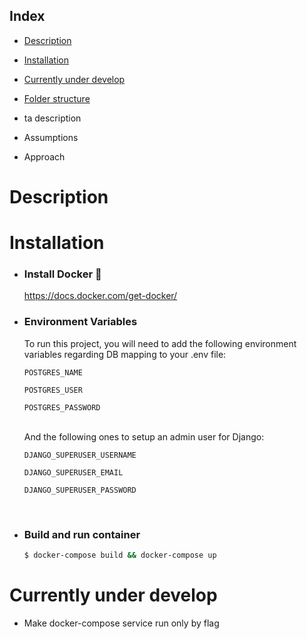 ## Index
- [Description](#Description)
- [Installation](#Installation)
- [Currently under develop](#Currently-under-develop)
- [Folder structure](#Folder-structure)

- ta description
- Assumptions
- Approach


# Description
# Installation
- ### Install Docker :whale:
  https://docs.docker.com/get-docker/

- ### Environment Variables
  To run this project, you will need to add the following environment variables regarding DB mapping to your .env file:

  `POSTGRES_NAME`

  `POSTGRES_USER`

  `POSTGRES_PASSWORD`

  <br/>And the following ones to setup an admin user for Django:

  `DJANGO_SUPERUSER_USERNAME`

  `DJANGO_SUPERUSER_EMAIL`

  `DJANGO_SUPERUSER_PASSWORD`

<br/>

- ### Build and run container
  ```bash
  $ docker-compose build && docker-compose up
  ```

# Currently under develop

- Make docker-compose service <superuser> run only by flag